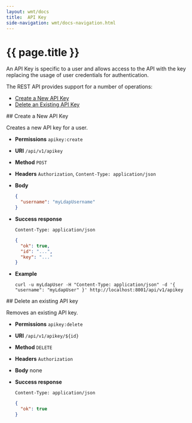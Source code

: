 ```yaml
---
layout: wmt/docs
title:  API Key
side-navigation: wmt/docs-navigation.html
---
```


# {{ page.title }}

An API Key is specific to a user and allows access to the API with the key
replacing the usage of user credentials for authentication.

The REST API provides support for a number of operations:

- [Create a New API Key](#create-key)
- [Delete an Existing API Key](#delete-key)

<a name="create-key"/>
## Create a New API Key

Creates a new API key for a user.

* **Permissions** `apikey:create`
* **URI** `/api/v1/apikey`
* **Method** `POST`
* **Headers** `Authorization`, `Content-Type: application/json`
* **Body**
  ```json
  {
    "username": "myLdapUsername"
  }
  ```
* **Success response**
  ```
  Content-Type: application/json
  ```

  ```json
  {
    "ok": true,
    "id": "...",
    "key": "..."
  }
  ```
* **Example**
  ```
  curl -u myLdapUser -H "Content-Type: application/json" -d '{ "username": "myLdapUser" }' http://localhost:8001/api/v1/apikey
  ```

<a name="delete-key"/>
## Delete an existing API key

Removes an existing API key.

* **Permissions** `apikey:delete`
* **URI** `/api/v1/apikey/${id}`
* **Method** `DELETE`
* **Headers** `Authorization`
* **Body**
    none
* **Success response**
    ```
    Content-Type: application/json
    ```

    ```json
    {
      "ok": true
    }
    ```
